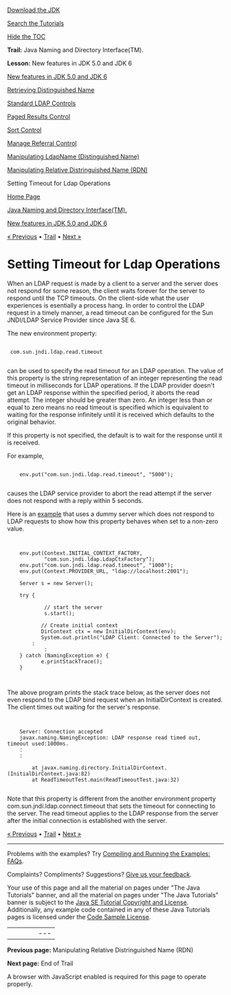 [Download
the JDK](http://java.sun.com/javase/6/download.jsp)
  
[Search the
Tutorials](../../search.html)
  
[Hide the TOC](javascript:toggleLeft())

**Trail:** Java Naming and Directory Interface(TM).
  
**Lesson:** New features in JDK 5.0 and JDK 6

[New features in JDK 5.0 and JDK 6](index.html)

[Retrieving Distinguished Name](dn.html)

[Standard LDAP Controls](controls-std.html)

[Paged Results Control](paged-results.html)

[Sort Control](sort.html)

[Manage Referral Control](mdsaIT.html)

[Manipulating LdapName (Distinguished Name)](ldapname.html)

[Manipulating Relative Distringuished Name (RDN)](rdn.html)

Setting Timeout for Ldap Operations

[Home Page](../../index.html)
>
[Java Naming and Directory Interface(TM).](../index.html)
>
[New features in JDK 5.0 and JDK 6](index.html)

[« Previous](rdn.html) • [Trail](../TOC.html) • [Next »](../end.html)

# Setting Timeout for Ldap Operations

When an LDAP request is made by a client to a server and the server
does not respond for some reason, the client waits forever for the
server to respond until the TCP timeouts.
On the client-side what the user experiences is esentially a process
hang. In order to control the LDAP request in a timely manner, a read
timeout can be configured for the Sun JNDI/LDAP Service Provider
since Java SE 6.

The new environment property:

```

 com.sun.jndi.ldap.read.timeout
 
```

can be used to specify the read timeout for an LDAP operation.
The value of this property is the string
representation of an integer representing the read timeout in
milliseconds for LDAP operations.
If the LDAP provider doesn't get an LDAP response within the specified
period, it aborts the read attempt. The integer should be greater than zero.
An integer less than or equal to zero means no read timeout is specified
which is equivalent to waiting for the response infinitely until it is
received which defaults to the original behavior.

If this property is not specified, the default is to wait for the
response until it is received.
  
For example,

```

    env.put("com.sun.jndi.ldap.read.timeout", "5000");
    
```

causes the LDAP service provider to abort the read attempt if the server
does not respond with a reply within 5 seconds.

Here is an [example](examples/ReadTimeoutTest.java) that uses
a dummy server which does not respond to
LDAP requests to show how this property behaves when set to a non-zero
value.

```

    
	env.put(Context.INITIAL_CONTEXT_FACTORY,
     		"com.sun.jndi.ldap.LdapCtxFactory");
	env.put("com.sun.jndi.ldap.read.timeout", "1000");
	env.put(Context.PROVIDER_URL, "ldap://localhost:2001");

	Server s = new Server();

	try {

     	    // start the server
     	    s.start();

           // Create initial context
           DirContext ctx = new InitialDirContext(env);
           System.out.println("LDAP Client: Connected to the Server");
		:
	        :
 	} catch (NamingException e) {
     	   e.printStackTrace();
	}

    
```

The above program prints the stack trace below, as the server does not even
respond to the LDAP bind request when an InitialDirContext is created.
The client times out waiting for the server's response.

```

    
	Server: Connection accepted
	javax.naming.NamingException: LDAP response read timed out, timeout used:1000ms.
	:
	:

        at javax.naming.directory.InitialDirContext.(InitialDirContext.java:82)
        at ReadTimeoutTest.main(ReadTimeoutTest.java:32)
    
```

Note that this property is different from the another environment property com.sun.jndi.ldap.connect.timeout that sets the timeout for
connecting to the server. The read timeout applies to the LDAP response
from the server after the initial connection is established with the server.

[« Previous](rdn.html)
•
[Trail](../TOC.html)
•
[Next »](../end.html)

---

Problems with the examples? Try [Compiling and Running
the Examples: FAQs](../../information/run-examples.html).
  
Complaints? Compliments? Suggestions? [Give
us your feedback](http://download.oracle.com/javase/feedback.html).

Your use of this page and all the material on pages under "The Java Tutorials" banner,
and all the material on pages under "The Java Tutorials" banner is subject to the [Java SE Tutorial Copyright
and License](../../information/license.html).
Additionally, any example code contained in any of these Java
Tutorials pages is licensed under the
[Code
Sample License](http://developers.sun.com/license/berkeley_license.html).

|  |  |  |  |  |
| --- | --- | --- | --- | --- |
| |  |  | | --- | --- | | duke image | Oracle logo | | [About Oracle](http://www.oracle.com/us/corporate/index.html) | [Oracle Technology Network](http://www.oracle.com/technology/index.html) | [Terms of Service](https://www.samplecode.oracle.com/servlets/CompulsoryClickThrough?type=TermsOfService) | Copyright © 1995, 2011 Oracle and/or its affiliates. All rights reserved. |

**Previous page:** Manipulating Relative Distringuished Name (RDN)
  
**Next page:** End of Trail




A browser with JavaScript enabled is required for this page to operate properly.